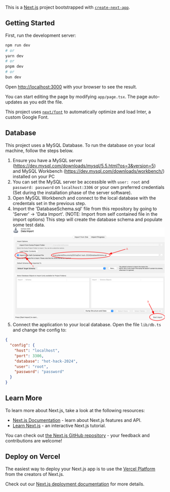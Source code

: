 This is a [Next.js](https://nextjs.org/) project bootstrapped with [`create-next-app`](https://github.com/vercel/next.js/tree/canary/packages/create-next-app).

## Getting Started

First, run the development server:

```bash
npm run dev
# or
yarn dev
# or
pnpm dev
# or
bun dev
```

Open [http://localhost:3000](http://localhost:3000) with your browser to see the result.

You can start editing the page by modifying `app/page.tsx`. The page auto-updates as you edit the file.

This project uses [`next/font`](https://nextjs.org/docs/basic-features/font-optimization) to automatically optimize and load Inter, a custom Google Font.

## Database

This project uses a MySQL Database. To run the database on your local machine, follow the steps below.

1.  Ensure you have a MySQL server (https://dev.mysql.com/downloads/mysql/5.5.html?os=3&version=5) and MySQL Workbench (https://dev.mysql.com/downloads/workbench/) installed on your PC
2.  You can set the MySQL server be accessible with `user: root` and `password: password` on `localhost:3306` or your own preferred credentials (Set during the installation phase of the server software).
3.  Open MySQL Workbench and connect to the local database with the credentals set in the previous step.
4.  Import the 'DatabaseSchema.sql' file from this repository by going to 'Server' -> 'Data Import'. (NOTE: Import from self contained file in the import options) This step will create the database schema and populate some test data.
    ![Alt text](image.png)
5.  Connect the application to your local database. Open the file `lib/db.ts` and change the config to:

```json
{
  "config": {
    "host": "localhost",
    "port": 3306,
    "database": "hot-hack-2024",
    "user": "root",
    "password": "password"
  }
}
```

## Learn More

To learn more about Next.js, take a look at the following resources:

- [Next.js Documentation](https://nextjs.org/docs) - learn about Next.js features and API.
- [Learn Next.js](https://nextjs.org/learn) - an interactive Next.js tutorial.

You can check out [the Next.js GitHub repository](https://github.com/vercel/next.js/) - your feedback and contributions are welcome!

## Deploy on Vercel

The easiest way to deploy your Next.js app is to use the [Vercel Platform](https://vercel.com/new?utm_medium=default-template&filter=next.js&utm_source=create-next-app&utm_campaign=create-next-app-readme) from the creators of Next.js.

Check out our [Next.js deployment documentation](https://nextjs.org/docs/deployment) for more details.

